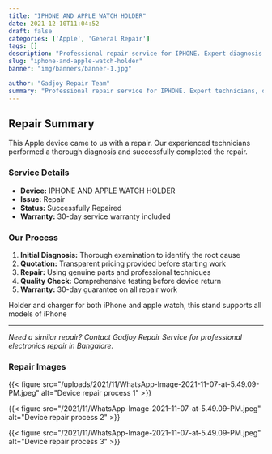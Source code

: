 ```yaml
---
title: "IPHONE AND APPLE WATCH HOLDER"
date: 2021-12-10T11:04:52
draft: false
categories: ['Apple', 'General Repair']
tags: []
description: "Professional repair service for IPHONE. Expert diagnosis and quality repairs in Bangalore."
slug: "iphone-and-apple-watch-holder"
banner: "img/banners/banner-1.jpg"

author: "Gadjoy Repair Team"
summary: "Professional repair service for IPHONE. Expert technicians, quality parts, warranty included."
---
```


## Repair Summary

This Apple device came to us with a repair. Our experienced technicians performed a thorough diagnosis and successfully completed the repair.

### Service Details

- **Device:** IPHONE AND APPLE WATCH HOLDER
- **Issue:** Repair
- **Status:** Successfully Repaired
- **Warranty:** 30-day service warranty included

### Our Process

1. **Initial Diagnosis:** Thorough examination to identify the root cause
2. **Quotation:** Transparent pricing provided before starting work
3. **Repair:** Using genuine parts and professional techniques
4. **Quality Check:** Comprehensive testing before device return
5. **Warranty:** 30-day guarantee on all repair work

Holder and charger for both iPhone and apple watch, this stand supports all models of iPhone

---

*Need a similar repair? Contact Gadjoy Repair Service for professional electronics repair in Bangalore.*

### Repair Images

{{< figure src="/uploads/2021/11/WhatsApp-Image-2021-11-07-at-5.49.09-PM.jpeg" alt="Device repair process 1" >}}

{{< figure src="/2021/11/WhatsApp-Image-2021-11-07-at-5.49.09-PM.jpeg" alt="Device repair process 2" >}}

{{< figure src="/2021/11/WhatsApp-Image-2021-11-07-at-5.49.09-PM.jpeg" alt="Device repair process 3" >}}

